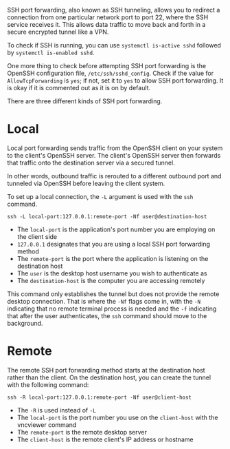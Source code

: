 SSH port forwarding, also known as SSH tunneling, allows you to redirect a connection from one particular network port to port 22, where the SSH service receives it. This allows data traffic to move back and forth in a secure encrypted tunnel like a VPN.

To check if SSH is running, you can use `systemctl is-active sshd` followed by `systemctl is-enabled sshd`.

One more thing to check before attempting SSH port forwarding is the OpenSSH configuration file, `/etc/ssh/sshd_config`. Check if the value for `AllowTcpForwarding` is `yes`; if not, set it to `yes` to allow SSH port forwarding. It is okay if it is commented out as it is on by default.

There are three different kinds of SSH port forwarding.

# Local
Local port forwarding sends traffic from the OpenSSH client on your system to the client's OpenSSH server. The client's OpenSSH server then forwards that traffic onto the destination server via a secured tunnel.

In other words, outbound traffic is rerouted to a different outbound port and tunneled via OpenSSH before leaving the client system.

To set up a local connection, the `-L` argument is used with the `ssh` command.

`ssh -L local-port:127.0.0.1:remote-port -Nf user@destination-host`

- The `local-port` is the application's port number you are employing on the client side
- `127.0.0.1` designates that you are using a local SSH port forwarding method
- The `remote-port` is the port where the application is listening on the destination host
- The `user` is the desktop host username you wish to authenticate as
- The `destination-host` is the computer you are accessing remotely

This command only establishes the tunnel but does not provide the remote desktop connection. That is where the `-Nf` flags come in, with the `-N` indicating that no remote terminal process is needed and the `-f` indicating that after the user authenticates, the `ssh` command should move to the background.

# Remote
The remote SSH port forwarding method starts at the destination host rather than the client. On the destination host, you can create the tunnel with the following command:

`ssh -R local-port:127.0.0.1:remote-port -Nf user@client-host`

- The `-R` is used instead of `-L`
- The `local-port` is the port number you use on the `client-host` with the vncviewer command
- The `remote-port` is the remote desktop server
- The `client-host` is the remote client's IP address or hostname